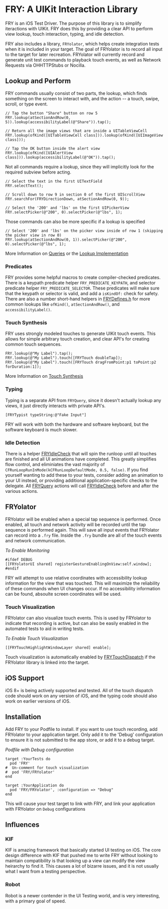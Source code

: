 # FRY: A UIKit Interaction Library
FRY is an iOS Test Driver. The purpose of this library is to simplify iteractions with UIKit. FRY does this by providing a clear API to perform view lookup, touch interaction, typing, and idle detection.

FRY also includes a library, `FRYolator`, which helps create integration tests when it is included in your target. The goal of FRYolator is to record all input to the target for later recreation. FRYolator will currently record and generate unit test commands to playback touch events, as well as Network Requests via OHHTTPStubs or Nocilla.

## Lookup and Perform 
FRY commands usually consist of two parts, the lookup, which finds something on the screen to interact with, and the action -- a touch, swipe, scroll, or type event.

```obj-c
// Tap the button "Share" button on row 5
FRY.lookup(atSectionAndRow(0, 5)).lookup(accessibilityLabel(@"Share")).tap();

// Return all the image views that are inside a UITableViewCell
FRY.lookup(ofKind([UITableViewCell class])).lookup(ofKind([UIImageView class]));

// Tap the OK button inside the alert view
FRY.lookup(ofKind([UIAlertView class])).lookup(accessibilityLabel(@"OK")).tap();
```

Not all commands require a lookup, since they will implicitly look for the required subview before acting.  
```obj-c
// Select the text in the first UITextField
FRY.selectText();

// Scroll down to row 9 in section 0 of the first UIScrollView
FRY.searchFor(FRYDirectionDown, atSectionAndRow(0, 9));

// Select the '200' and 'lbs' on the first UIPickerView
FRY.selectPicker(@"200", 0).selectPicker(@"lbs", 1);
```

Those commands can also be more specific if a lookup is specified
```
// Select '200' and 'lbs' on the picker view inside of row 1 (skipping the picker view in row 0)
FRY.lookup(atSectionAndRow(0, 1)).selectPicker(@"200", 0).selectPicker(@"lbs", 1);
```

More Information on [Queries](FRY/DSL/Query.md) or the [Lookup Implementation](FRY/Lookup/Lookup.md)

### Predicates
FRY provides some helpful macros to create compiler-checked predicates. There is a keypath predicate helper `FRY_PREDICATE_KEYPATH`, and selector predicate helper `FRY_PREDICATE_SELECTOR`. These predicates will make sure that the keypath or selector is valid, and add a `isKindOf:` check for safety. There are also a number short-hand helpers in [FRYDefines.h](FRY/FRYDefines.h) for more common lookups like `ofKind()`, `atSectionAndRow()`, and `accessibilityLabel()`.


### Touch Synthesis
FRY uses strongly modeled touches to generate UIKit touch events.  This allows for simple arbitrary touch creation, and clear API's for creating common touch sequences.

```obj-c
FRY.lookup(@"My Label").tap();
FRY.lookup(@"My Label").touch([FRYTouch doubleTap]);
FRY.lookup(@"My Label").touch([FRYTouch dragFromPoint:p1 toPoint:p2 forDuration:1]);
```

More Information on [Touch Synthesis](FRY/Touch/Touch.md)

### Typing
Typing is a separate API from `FRYQuery`, since it doesn't actually lookup any views, it just directly interacts with private API's. 

```obj-c
[FRYTypist typeString:@"Fake Input"]
```
FRY will work with both the hardware and software keyboard, but the software keyboard is much slower.

### Idle Detection
There is a helper [FRYIdleCheck](FRY/Idle/FRYIdleCheck.h) that will spin the runloop until all touches are finished and all UI animations have completed. This greatly simplifies flow control, and eliminiates the vast majority of `CFRunLoopRunInMode(kCFRunLoopDefaultMode, 0.5, false)`. If you find yourself wanting to add these to your tests, consider adding an animation to your UI instead, or providing additional application-specific checks to the delegate.  All [FRYQuery](FRY/DSL/FRYQuery.h) actions will call [FRYIdleCheck](FRY/Idle/FRYIdleCheck.h) before and after the various actions.

## FRYolator
FRYolator will be enabled when a special tap sequence is performed. Once enabled, all touch and network activity will be recorded until the tap sequence is performed again. This will save all input events that FRYolator can record into a `.fry` file. Inside the `.fry` bundle are all of the touch events and network communication.

*To Enable Monitoring*
```obj-c
#ifdef DEBUG
[[FRYolatorUI shared] registerGestureEnablingOnView:self.window];
#endif
```

FRY will attempt to use relative coordinates with accessibility lookup information for the view that was touched. This will maximize the reliability of these commands when UI changes occur. If no accessibility information can be found, absoulte screen coordinates will be used.

### Touch Visualization
FRYolator can also visualize touch events. This is used by FRYolator to indicate that recording is active, but can also be easily enabled in the automated tests to aid in writing tests.

*To Enable Touch Visualization*
```obj-c
[[FRYTouchHighlightWindowLayer shared] enable];
```

Touch visualization is automatically enabled by [FRYTouchDispatch](FRY/Touch/FRYTouchDispatch.h) if the FRYolator library is linked into the target.

## iOS Support
iOS 8+ is being actively supported and tested. All of the touch dispatch code should work on any version of iOS, and the typing code should also work on earlier versions of iOS.

## Installation
Add FRY to your Podfile to install. If you want to use touch recording, add FRYolator to your application target. Only add it to the 'Debug' configuration to ensure it is not submitted to the app store, or add it to a debug target.

*Podfile with Debug configuration*
```
target :YourTests do
  pod 'FRY'
#  Un-comment for touch visualization
#  pod 'FRY/FRYolator'
end

target :YourApplication do
  pod 'FRY/FRYolator', :configuration => "Debug"
end
```
This will cause your test target to link with FRY, and link your application with FRYolator on `Debug` configurations

## Influences

### KIF
KIF is amazing framework that basically started UI testing on iOS. The core design difference with KIF that pushed me to write FRY without looking to maintain compatibility is that looking up a view can modify the view heirarchy to find it. This causes a lot of bizarre issues, and it is not usually what I want from a testing perspective.

### Robot
Robot is a newer contender in the UI Testing world, and is very interesting, with a primary goal of speed.
